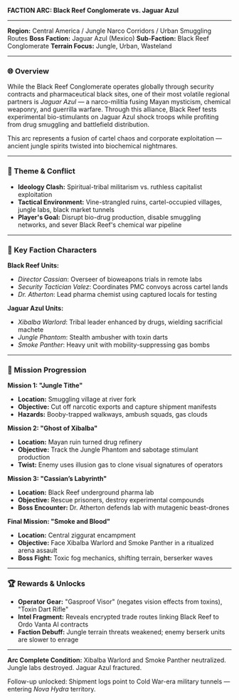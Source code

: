 **FACTION ARC: Black Reef Conglomerate vs. Jaguar Azul**

---

**Region:** Central America / Jungle Narco Corridors / Urban Smuggling Routes
**Boss Faction:** Jaguar Azul (Mexico)
**Sub-Faction:** Black Reef Conglomerate
**Terrain Focus:** Jungle, Urban, Wasteland

---

### 🌐 Overview
While the Black Reef Conglomerate operates globally through security contracts and pharmaceutical black sites, one of their most volatile regional partners is *Jaguar Azul* — a narco-militia fusing Mayan mysticism, chemical weaponry, and guerrilla warfare. Through this alliance, Black Reef tests experimental bio-stimulants on Jaguar Azul shock troops while profiting from drug smuggling and battlefield distribution.

This arc represents a fusion of cartel chaos and corporate exploitation — ancient jungle spirits twisted into biochemical nightmares.

---

### 🧠 Theme & Conflict
- **Ideology Clash:** Spiritual-tribal militarism vs. ruthless capitalist exploitation
- **Tactical Environment:** Vine-strangled ruins, cartel-occupied villages, jungle labs, black market tunnels
- **Player's Goal:** Disrupt bio-drug production, disable smuggling networks, and sever Black Reef's chemical war pipeline

---

### 🔑 Key Faction Characters
**Black Reef Units:**
- *Director Cassian*: Overseer of bioweapons trials in remote labs
- *Security Tactician Valez*: Coordinates PMC convoys across cartel lands
- *Dr. Atherton*: Lead pharma chemist using captured locals for testing

**Jaguar Azul Units:**
- *Xibalba Warlord*: Tribal leader enhanced by drugs, wielding sacrificial machete
- *Jungle Phantom*: Stealth ambusher with toxin darts
- *Smoke Panther*: Heavy unit with mobility-suppressing gas bombs

---

### 📜 Mission Progression

**Mission 1: "Jungle Tithe"**
- **Location:** Smuggling village at river fork
- **Objective:** Cut off narcotic exports and capture shipment manifests
- **Hazards:** Booby-trapped walkways, ambush squads, gas clouds

**Mission 2: "Ghost of Xibalba"**
- **Location:** Mayan ruin turned drug refinery
- **Objective:** Track the Jungle Phantom and sabotage stimulant production
- **Twist:** Enemy uses illusion gas to clone visual signatures of operators

**Mission 3: "Cassian’s Labyrinth"**
- **Location:** Black Reef underground pharma lab
- **Objective:** Rescue prisoners, destroy experimental compounds
- **Boss Encounter:** Dr. Atherton defends lab with mutagenic beast-drones

**Final Mission: "Smoke and Blood"**
- **Location:** Central ziggurat encampment
- **Objective:** Face Xibalba Warlord and Smoke Panther in a ritualized arena assault
- **Boss Fight:** Toxic fog mechanics, shifting terrain, berserker waves

---

### 🏆 Rewards & Unlocks
- **Operator Gear:** "Gasproof Visor" (negates vision effects from toxins), "Toxin Dart Rifle"
- **Intel Fragment:** Reveals encrypted trade routes linking Black Reef to Ordo Vanta AI contracts
- **Faction Debuff:** Jungle terrain threats weakened; enemy berserk units are slower to enrage

---

**Arc Complete Condition:**
Xibalba Warlord and Smoke Panther neutralized. Jungle labs destroyed. Jaguar Azul fractured.

Follow-up unlocked: Shipment logs point to Cold War-era military tunnels — entering *Nova Hydra* territory.

